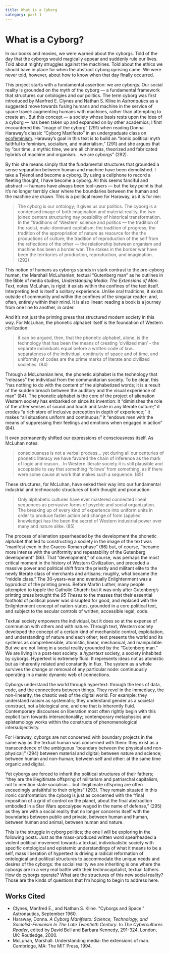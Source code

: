 ```yaml
---
title: What is a Cyborg
category: part 1
---
```


# What is a Cyborg?

In our books and movies, we were warned about the cyborgs. Told of the day that the cyborgs would magically appear and suddenly rule our lives. Told about mighty struggles against the machines. Told about the ethics we should have in place for when the abstract cyborg uprising came. We were never told, however, about how to know when that day finally occurred.

This project starts with a fundamental assertion: we are cyborgs. Our social reality is grounded on the myth of the cyborg  — a fundamental framework that structures our ontologies and our politics. The term cyborg was first introduced by Manfred E. Clynes and Nathan S. Kline in _Astronautics_ as a suggested move towards fusing humans and machine in the service of space travel: augmenting humans with machines, rather than attempting to create an . But this concept — a society whose basis rests upon the idea of a cyborg — has been taken up and expanded on by other academics; I first encountered this “image of the cyborg” (291) when reading Donna Haraway’s classic “Cyborg Manifesto” in an undergraduate class on [ecofeminism][1]. Haraway’s goal in this text is to build an “ironic political myth faithful to feminism, socialism, and materialism,” (291) and she argues that by “our time, a mythic time, we are all chimeras, theorized and fabricated hybrids of machine and organism… we are cyborgs” (292). 

By this she means simply that the fundamental structures that grounded a sense separation between human and machine have been demolished.  I take a Tylenol and become a cyborg. By using a cellphone to record a fleeting thought, I have become a cyborg. All this seems fanciful and abstract — humans have always been tool-users — but the key point is that it’s no longer terribly clear where the boundaries between the human and the machine are drawn. This is a political move for Haraway, as it is for me:

> The cyborg is our ontology; it gives us our politics. The cyborg is a condensed image of both imagination and material reality, the two joined centers structuring nay possibility of historical transformation. In the “traditions of ‘Western’ science and politics — the tradition of the racist, male-dominant capitalism; the tradition of progress; the tradition of the appropriation of nature as resource for the the productions of culture; the tradition of reproduction of the self from the reflections of the other — the relationship between organism and machine has been a border war. The stakes in the border war have been the territories of production, reproduction, and imagination. (292)

This notion of humans as cyborgs stands in stark contrast to the pre-cyborg human, the Marshall McLuhanian, textual “Gutenberg man” as he outlines in the Bible of media studies, _Understanding Media: The Extensions of Man_. Text, notes McLuhan, is rigid: it exists within the confines of the text itself. Interpreting text is itself a solitary experience. Unlike oral traditions, it exists outside of community and within the confines of the singular reader: and, often, entirely within their mind. It is also linear: reading a book is a journey from one line to another, in order.  

And it’s not just the printing press that structured modern society in this way. For McLuhan, the phonetic alphabet itself is the foundation of Western civilization:

> it can be argued, then, that the phonetic alphabet, alone, is the technology that has been the means of creating ‘civilized man’ - the separate individuals equal before a written code of law… separateness of the individual, continuity of space and of time, and uniformity of codes are the prime marks of literate and civilized societies.  (84)

Through a McLuhanian lens, the phonetic alphabet is the technology that “releases” the individual from the communitarian society. To be clear, this “has nothing to do with the content of the alphabetized words; it is a result of the sudden breach between the auditory and the visual experience of man” (84). The phonetic alphabet is the core of the project of alienation Western society has embarked on since its invention: it “diminishes the role of the other senses of sound and touch and taste in any literate culture;” it erodes “a rich store of inclusive perception in depth of experience;” it makes “all situations uniform and continuous;” it “endows men with the means of suppressing their feelings and emotions when engaged in action” (84).

It even permanently shifted our expressions of consciousness itself. As McLuhan notes:
 
> consciousness is not a verbal process… yet during all our centuries of phonetic literacy we have favored the chain of inference as the mark of logic and reason… In Western literate society it is still plausible and acceptable to say that something ‘follows’ from something, as if there were some cause at work that makes such a sequence. (85)

These structures, for McLuhan, have eeked their way into our fundamental industrial and technocratic structures of both thought and production:

> Only alphabetic cultures have ever mastered connected lineal sequences as pervasive forms of psychic and social organization. The breaking up of every kind of experience into uniform units in order to produce faster action and change of form (applied knowledge) has the been the secret of Western industrial power over many and nature alike. (85)

The process of alienation spearheaded by the development the phonetic alphabet that led to constructing a society in the image of the text was “manifest even in the Graeco-Roman phase” (86) but, of course, “became more intense with the uniformity and repeatability of the Gutenberg development” (86). That “development,” of course, was perhaps the most critical moment in the history of Western Civilization, and preceded a massive power and political shift from the priestly and militant elite to the newly literate class of merchants and artisans; roughly, what became the “middle class.” The 30-years-war and eventually Enlightenment was a byproduct of the printing press. Before Martin Luther, many people attempted to topple the Catholic Church: but it was only after Gutenberg’s printing press brought the _95 Theses_ to the masses that their essential foothold of political power was disrupted for good, and replaced with the Enlightenment concept of nation-states, grounded in a core political text, and subject to the secular controls of written, accessible legal, code. 

Textual society empowers the individual, but it does so at the expense of communion with others and with nature. Through text, Western society developed the concept of a certain kind of mechanistic control, exploitation, and understanding of nature and each other; text presents the world and its systems as comprehensible, atomistic, linear, mechanical, and manipulable. But we are not living in a social reality grounded by the “Gutenberg man.” We are living in a post-text society: a _hypertext_ society, a society inhabited by cyborgs. Hypertext is extremely fluid. It represents ideas not as atomistic but as inherently related and constantly in flux. The system as a whole survives the change or removal of any particular node: continuously operating in a manic dynamic web of connections.

Cyborgs understand the world through hypertext: through the lens of data, code, and the connections between things. They revel in the immediacy, the non-linearity, the chaotic web of the digital world. For example: they understand racism as systematic; they understand gender as a societal construct, not a biological one, and one that is inherently fluid. Contemporary discourses on liberation most often rightly begin with this explicit turn towards intersectionality; contemporary metaphysics and epistemology works within the constructs of phenomenological intersubjectivity. 

For Haraway, cyborgs are not concerned with boundary projects in the same way as the textual human was concerned with them: they exist as a transcendence of the ambiguous “boundary between the physical and non-physical;” (294) between material and digital; between nature and science; between human and non-human; between self and other: at the same time organic and digital. 

Yet cyborgs are forced to inherit the political structures of their fathers; “they are the illegitimate offspring of militarism and patriarchal capitalism, not to mention state socialism… but illegitimate offspring are often exceedingly unfaithful to their origins” (293). They remain situated in this ironic confrontation: the cyborg is just as concerned with the “final imposition of a grid of control on the planet, about the final abstraction embodied in a Star Wars apocalypse waged in the name of defense,” (295) as they are with a social reality that no longer concerns itself with the boundaries between public and private, between human and human, between human and animal, between human and nature. 

This is the struggle in cyborg politics; the one I will be exploring in the following posts. Just as the mass-produced written word spearheaded a violent political movement towards a textual, individualistic society with specific ontological and epistemic understandings of what it means to be a self, mass liberation of hypertext is driving a radical reformation of ontological and political structures to accommodate the unique needs and desires of the cyborgs: the social reality we are inheriting is one where the cyborgs are in a very real battle with their technocapitalist, textual fathers. How do cyborgs operate? What are the structures of this new social reality? Those are the kinds of questions that I’m hoping to begin to address here.

## Works Cited

- Clynes, Manfred E., and Nathan S. Kline. "Cyborgs and Space." Astronautics, September 1960.
- Haraway, Donna. _A Cyborg Manifesto: Science, Technology, and Socialist-Feminism In The Late Twentieth Century_. In _The Cybercultures Reader_, edited by David Bell and Barbara Kennedy, 291-324. London, UK: Routledge, 2000.
- McLuhan, Marshall. Understanding media: the extensions of man. Cambridge, MA: The MIT Press, 1994.




[1]:	https://en.wikipedia.org/wiki/Ecofeminism
